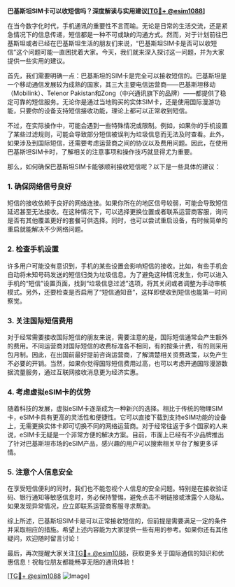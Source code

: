 **巴基斯坦SIM卡可以收短信吗？深度解读与实用建议[[TG💪+ @esim1088](https://t.me/s/esim1088)]**

在当今数字化时代，手机通讯的重要性不言而喻。无论是日常的生活交流，还是紧急情况下的信息传递，短信都是一种不可或缺的沟通方式。然而，对于计划前往巴基斯坦或者已经在巴基斯坦生活的朋友们来说，“巴基斯坦SIM卡是否可以收短信”这个问题可能一直困扰着大家。今天，我们就来深入探讨这一问题，并为大家提供一些实用的建议。

首先，我们需要明确一点：巴基斯坦的SIM卡是完全可以接收短信的。巴基斯坦是一个移动通信发展较为成熟的国家，其三大主要电信运营商——巴基斯坦移动（Mobilink）、Telenor Pakistan和Zong（中兴通讯旗下的品牌）——都提供了稳定可靠的短信服务。无论你是通过当地购买的实体SIM卡，还是使用国际漫游功能，只要你的设备支持短信接收功能，理论上都可以正常收到短信。

不过，在实际操作中，可能会遇到一些特殊情况或限制。例如，如果你的手机设置了某些过滤规则，可能会导致部分短信被误判为垃圾信息而无法及时查看。此外，如果涉及到国际短信，还需要考虑运营商之间的协议以及费用问题。因此，在使用巴基斯坦SIM卡时，了解相关的注意事项和操作技巧就显得尤为重要。

那么，如何确保巴基斯坦SIM卡能够顺利接收短信呢？以下是一些具体的建议：

### **1. 确保网络信号良好**
短信的接收依赖于良好的网络连接。如果你所在的地区信号较弱，可能会导致短信延迟甚至无法接收。在这种情况下，可以选择更换位置或者联系运营商客服，询问是否有其他覆盖更好的套餐可供选择。同时，也可以尝试重启设备，有时候简单的重启就能解决不少网络问题。

### **2. 检查手机设置**
许多用户可能没有意识到，手机的某些设置会影响短信的接收。比如，有些手机会自动将未知号码发送的短信归类为垃圾信息。为了避免这种情况发生，你可以进入手机的“短信”设置页面，找到“垃圾信息过滤”选项，将其关闭或者调整为手动审核模式。另外，还要检查是否启用了“短信通知音”，这样即使收到短信也能第一时间察觉。

### **3. 关注国际短信费用**
对于经常需要接收国际短信的朋友来说，需要注意的是，国际短信通常会产生额外的费用。不同运营商对国际短信的收费标准各不相同，有的按条计费，有的则采用包月制。因此，在出国前最好提前咨询运营商，了解清楚相关资费政策，以免产生不必要的开销。当然，如果你觉得国际短信费用过高，也可以考虑开通国际漫游数据流量服务，通过互联网接收消息更为经济实惠。

### **4. 考虑虚拟eSIM卡的优势**
随着科技的发展，虚拟eSIM卡逐渐成为一种新兴的选择。相比于传统的物理SIM卡，eSIM卡具有更高的灵活性和便捷性。它可以直接下载到支持eSIM功能的设备上，无需更换实体卡即可切换不同的网络运营商。对于经常往返于多个国家的人来说，eSIM卡无疑是一个非常方便的解决方案。目前，市面上已经有不少品牌推出了针对巴基斯坦市场的eSIM产品，感兴趣的用户可以搜索相关平台了解更多详情。

### **5. 注意个人信息安全**
在享受短信便利的同时，我们也不能忽视个人信息的安全问题。特别是在接收验证码、银行通知等敏感信息时，务必保持警惕，避免点击不明链接或泄露个人隐私。如果发现异常情况，应立即联系运营商客服寻求帮助。

综上所述，巴基斯坦SIM卡是可以正常接收短信的，但前提是需要满足一定的条件并采取相应的措施。希望上述内容能为大家提供一些有用的参考。如果你还有其他疑问，欢迎随时留言讨论！

最后，再次提醒大家关注[TG💪+ @esim1088](https://t.me/s/esim1088)，获取更多关于国际通信的知识和优惠信息！祝每位朋友都能畅享无阻的通讯体验！

[[TG💪+ @esim1088](https://t.me/s/esim1088) ![Image](https://i.postimg.cc/4NQfJmqS/Snipaste-2025-05-13-00-14-12.png)]